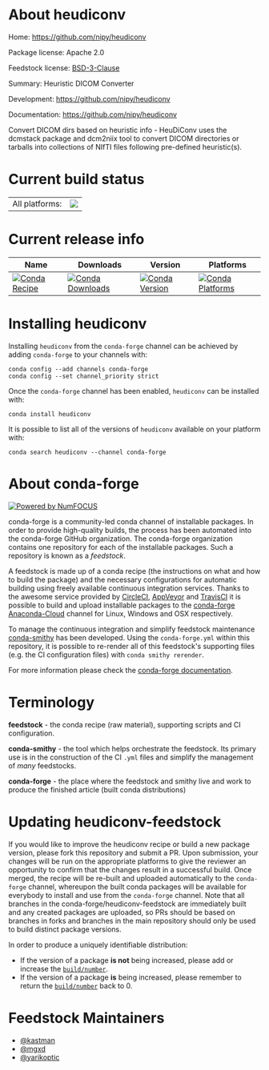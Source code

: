 About heudiconv
===============

Home: https://github.com/nipy/heudiconv

Package license: Apache 2.0

Feedstock license: [BSD-3-Clause](https://github.com/conda-forge/heudiconv-feedstock/blob/master/LICENSE.txt)

Summary: Heuristic DICOM Converter

Development: https://github.com/nipy/heudiconv

Documentation: https://github.com/nipy/heudiconv

Convert DICOM dirs based on heuristic info - HeuDiConv uses the dcmstack package and dcm2niix tool to convert DICOM directories or tarballs into collections of NIfTI files following pre-defined heuristic(s). 

Current build status
====================


<table><tr><td>All platforms:</td>
    <td>
      <a href="https://dev.azure.com/conda-forge/feedstock-builds/_build/latest?definitionId=3012&branchName=master">
        <img src="https://dev.azure.com/conda-forge/feedstock-builds/_apis/build/status/heudiconv-feedstock?branchName=master">
      </a>
    </td>
  </tr>
</table>

Current release info
====================

| Name | Downloads | Version | Platforms |
| --- | --- | --- | --- |
| [![Conda Recipe](https://img.shields.io/badge/recipe-heudiconv-green.svg)](https://anaconda.org/conda-forge/heudiconv) | [![Conda Downloads](https://img.shields.io/conda/dn/conda-forge/heudiconv.svg)](https://anaconda.org/conda-forge/heudiconv) | [![Conda Version](https://img.shields.io/conda/vn/conda-forge/heudiconv.svg)](https://anaconda.org/conda-forge/heudiconv) | [![Conda Platforms](https://img.shields.io/conda/pn/conda-forge/heudiconv.svg)](https://anaconda.org/conda-forge/heudiconv) |

Installing heudiconv
====================

Installing `heudiconv` from the `conda-forge` channel can be achieved by adding `conda-forge` to your channels with:

```
conda config --add channels conda-forge
conda config --set channel_priority strict
```

Once the `conda-forge` channel has been enabled, `heudiconv` can be installed with:

```
conda install heudiconv
```

It is possible to list all of the versions of `heudiconv` available on your platform with:

```
conda search heudiconv --channel conda-forge
```


About conda-forge
=================

[![Powered by NumFOCUS](https://img.shields.io/badge/powered%20by-NumFOCUS-orange.svg?style=flat&colorA=E1523D&colorB=007D8A)](http://numfocus.org)

conda-forge is a community-led conda channel of installable packages.
In order to provide high-quality builds, the process has been automated into the
conda-forge GitHub organization. The conda-forge organization contains one repository
for each of the installable packages. Such a repository is known as a *feedstock*.

A feedstock is made up of a conda recipe (the instructions on what and how to build
the package) and the necessary configurations for automatic building using freely
available continuous integration services. Thanks to the awesome service provided by
[CircleCI](https://circleci.com/), [AppVeyor](https://www.appveyor.com/)
and [TravisCI](https://travis-ci.com/) it is possible to build and upload installable
packages to the [conda-forge](https://anaconda.org/conda-forge)
[Anaconda-Cloud](https://anaconda.org/) channel for Linux, Windows and OSX respectively.

To manage the continuous integration and simplify feedstock maintenance
[conda-smithy](https://github.com/conda-forge/conda-smithy) has been developed.
Using the ``conda-forge.yml`` within this repository, it is possible to re-render all of
this feedstock's supporting files (e.g. the CI configuration files) with ``conda smithy rerender``.

For more information please check the [conda-forge documentation](https://conda-forge.org/docs/).

Terminology
===========

**feedstock** - the conda recipe (raw material), supporting scripts and CI configuration.

**conda-smithy** - the tool which helps orchestrate the feedstock.
                   Its primary use is in the construction of the CI ``.yml`` files
                   and simplify the management of *many* feedstocks.

**conda-forge** - the place where the feedstock and smithy live and work to
                  produce the finished article (built conda distributions)


Updating heudiconv-feedstock
============================

If you would like to improve the heudiconv recipe or build a new
package version, please fork this repository and submit a PR. Upon submission,
your changes will be run on the appropriate platforms to give the reviewer an
opportunity to confirm that the changes result in a successful build. Once
merged, the recipe will be re-built and uploaded automatically to the
`conda-forge` channel, whereupon the built conda packages will be available for
everybody to install and use from the `conda-forge` channel.
Note that all branches in the conda-forge/heudiconv-feedstock are
immediately built and any created packages are uploaded, so PRs should be based
on branches in forks and branches in the main repository should only be used to
build distinct package versions.

In order to produce a uniquely identifiable distribution:
 * If the version of a package **is not** being increased, please add or increase
   the [``build/number``](https://docs.conda.io/projects/conda-build/en/latest/resources/define-metadata.html#build-number-and-string).
 * If the version of a package **is** being increased, please remember to return
   the [``build/number``](https://docs.conda.io/projects/conda-build/en/latest/resources/define-metadata.html#build-number-and-string)
   back to 0.

Feedstock Maintainers
=====================

* [@kastman](https://github.com/kastman/)
* [@mgxd](https://github.com/mgxd/)
* [@yarikoptic](https://github.com/yarikoptic/)

